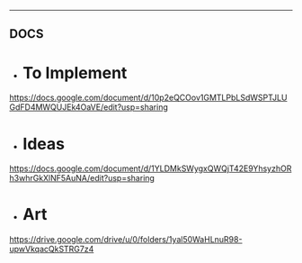 ---
## DOCS
- # To Implement
https://docs.google.com/document/d/10p2eQCOov1GMTLPbLSdWSPTJLUGdFD4MWQUJEk4OaVE/edit?usp=sharing
- # Ideas
https://docs.google.com/document/d/1YLDMkSWygxQWQjT42E9YhsyzhORh3whrGkXlNF5AuNA/edit?usp=sharing
- # Art
https://drive.google.com/drive/u/0/folders/1yal50WaHLnuR98-upwVkqacQkSTRG7z4
